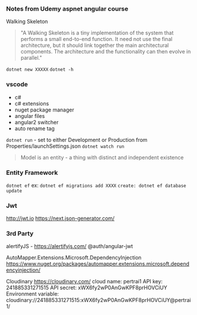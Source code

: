 ### Notes from Udemy aspnet angular course

Walking Skeleton
> "A Walking Skeleton is a tiny implementation of the system that performs a small end-to-end function. It need not use the final architecture, but it should link together the main architectural components. The architecture and the functionality can then evolve in parallel."

`dotnet new XXXXX`
`dotnet -h`

### vscode
* c#
* c# extensions
* nuget package manager
* angular files
* angular2 switcher
* auto rename tag

`dotnet run` - set to either Development or Production from Properties/launchSettings.json
`dotnet watch run`

> Model is an entity - a thing with distinct and independent existence

### Entity Framework
`dotnet ef`
ex:
`dotnet ef migrations add XXXX`
`create: dotnet ef database update`

### Jwt

http://jwt.io
https://next.json-generator.com/

### 3rd Party

alertifyJS - https://alertifyjs.com/
@auth/angular-jwt

AutoMapper.Extensions.Microsoft.DependencyInjection
https://www.nuget.org/packages/automapper.extensions.microsoft.dependencyinjection/

Cloudinary
https://cloudinary.com/
cloud name: pertrai1
API key: 241885331271515
API secret: xWX6fy2wP0AnGwKPF8prHOVCiUY
Environment variable: cloudinary://241885331271515:xWX6fy2wP0AnGwKPF8prHOVCiUY@pertrai1/
